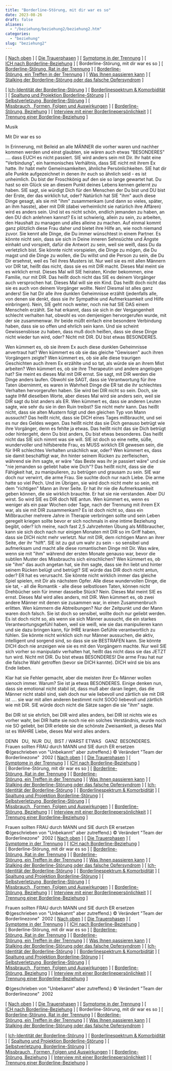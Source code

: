 ```yaml
---
title: "Borderline-Störung, mit dir war es so"
date: 2023-08-26
draft: false
aliases:
  - "/beziehung/beziehung2/beziehung2.htm"
categories:
  - "beziehung"
slug: "beziehung2"
---
```


[ [Nach oben](../../trennung/trennung.htm) ] [ [Die Trauerphasen](../../trauer/trauer.htm) ] [ [Symptome in der Trennung](../../trennung/symptome.htm) ] [ [ICH nach Borderline-Beziehung](../../trennung/ich_nach_trennung.htm) ] [ Borderline-Störung, mit dir war es so ] [ [Borderline-Störung, Rat in der Trennung](../../trennung/ratschlaege_trennung.htm) ] [ [Borderline-Störung, ein Treffen in der Trennung](../../trennung/trennung_treffen.htm) ] [ [Was Ihnen passieren kann](../../trennung/was_ihnen_passieren_kann.htm) ] [ [Stalking der Borderline-Störung oder das falsche Opfersyndrom](../../trennung/stalking.htm) ]

[ [Ich-Identität der Borderline-Störung](../../bord/bord3/bord_stoerung_1.html) ] [ [Borderlinespektrum & Komorbidität](../../bord/borderlinespektrum_mit.htm) ] [ [Spaltung und Projektion Borderline-Störung](../../spaltung/spaltung.html) ] [ [Selbstverletzung  Borderline-Störung](../../ssv/ssvv.htm) ] [ [Missbrauch,  Formen, Folgen und Auswirkungen](../../bord/missbrauch.htm) ] [ [Borderline-Störung, Beziehung](../beziehung.htm) ] [ [Interview mit einer Borderlinepersönlichkeit](../../bord/interview_mit_borderline.htm) ] [ [Trennung einer Borderline-Beziehung](../../trennung/trennung.htm) ]

Musik

Mit Dir war es so

In
Erinnerung, mit Beileid an alle MÄNNER die
vorher waren und nachher kommen werden und einst glaubten, sie wären auch etwas
"BESONDERES" .... dass EUCH es nicht passiert. SIE wird anders sein mit Dir. Ihr habt eine
"Verbindung", ein harmonisches Verhältnis, dass SIE nicht mit ihrem Ex
hatte. Ihr habt mehr Gemeinsamkeiten, ähnliche Persönlichkeiten. SIE hat dir
alle Punkte aufgezeichnet in denen ihr euch so ähnlich seid - es ist
unheimlich. Du bist der Froschkönig auf den sie so lange gewartet hat. Du hast so ein Glück sie an diesem Punkt deines Lebens
kennen gelernt zu haben. SIE sagt, sie würdigt Dich für den Menschen der Du
bist und DU bist der Erste, der das wirklich tut, oder? Natürlich hat SIE
"ihm" auch diese Dinge gesagt, als sie mit "ihm" zusammenkam (und dann
so vieles, später, an ihm hasste), aber mit DIR (dabei verheimlicht sie
natürlich ihre Affären) wird es anders sein. Und ist es nicht schön, endlich jemanden zu haben, an den DU dich anlehnen
kannst? Es ist schwierig, allein zu sein, zu arbeiten, den Haushalt zu managen
und alles alleine zu machen. Auf einmal kommt ganz plötzlich diese Frau daher
und bietet ihre Hilfe an, wie noch niemand zuvor. Sie kennt alle Dinge, die Du
immer wünschtest in einem Partner. Es könnte nicht sein, dass sie sich in
Deine inneren Sehnsüchte und Ängste einhakt und vorspielt, dafür die Antwort
zu sein, weil sie weiß, dass Du da verletzlich bist. Sie könnte nicht
vorspielen, die Dinge zu mögen, die Du magst und die Dinge zu wollen, die Du
willst und die Person zu sein, die Du Dir ersehnst, weil es Teil ihres Musters
ist. Nur weil sie es mit allen Männern vor DIR tat, heißt das nicht, dass sie
es mit DIR macht. Dieses Mal meint sie es wirklich ernst. Dieses Mal will SIE
heiraten, Kinder bekommen, eine Familie, nur mit DIR. Das heißt doch nicht das SIE es deinem Vorgänger auch versprochen
hat. Dieses Mal will sie ein Kind. Das heißt doch nicht das sie es auch von
deinem Vorgänger wollte. Nein! Diesmal ist alles ganz anders! Sie hat Dir alle ihre dunklen Geheimnisse erzählt (jedenfalls alle, von denen
sie denkt, dass sie ihr Sympathie und Aufmerksamkeit und Hilfe einbringen). Nein, SIE geht
noch weiter, noch nie hat SIE DAS einem Menscheln erzählt. Sie hat erkannt,
dass sie sich in der Vergangenheit schlecht verhalten hat, obwohl es von
demjenigen hervorgerufen wurde, mit der sie zusammenwar. Ihr beide müßt einfach eine besondere Verbindung haben, dass sie so offen und ehrlich sein
kann. Und sie scheint Gewissensbisse zu haben, dass muß doch heißen, dass sie
diese Dinge nicht wieder tun wird, oder? Nicht mit DIR. DU bist etwas BESONDERES.

Wen
kümmert es, ob sie ihrem Ex auch diese dunklen Geheimnisse anvertraut hat? Wen
kümmert es ob sie das gleiche "Gewissen" auch ihren Vorgängern zeigte? Wen
kümmert es, ob sie alle diese traurigen Geschichten auch ihrem Ex erzählte und so tat, als würde sie an ihrem Mist arbeiten? Wen kümmert
es, ob sie ihre Therapeutin und andere angelogen hat? Sie meint es dieses Mal
mit DIR ernst. Sie sagt, mit DIR werden die Dinge anders laufen. Obwohl sie SAGT, dass sie Verantwortung für ihre Taten übernimmt, es waren in
Wahrheit Dinge die ER tat die ihr schlechtes Verhalten hervorgerufen haben. Sie
wird bei DIR nicht so sein. Doch, sie sagte IHM dieselben Worte, aber dieses Mal
wird sie anders sein, weil sie DIR sagt du bist anders als ER. Wen kümmert es,
dass sie anderen Leuten sagte, wie sehr du sie in den Ruin treibst? Sie nicht
mehr kann. Das heißt nicht, dass sie alten Mustern folgt und den gleichen Typ
von Mann aussucht? Das heißt nicht, dass sie DICH eines Tages mißbraucht, und
sei es nur des Geldes wegen. Das heißt nicht das sie Dich genauso betrügt wie
ihre Vorgänger, denn es fehlte ja etwas. Das heißt nicht das sie Dich betrügt oder
hintergeht, denn Du bist anders, Du bist etwas besonderes. Das heißt nicht das SIE sich nimmt was sie will. SIE ist doch so
eine nette, süße, wundervoller und hilfsbereite Frau, es MUSS wirklich ER gewesen sein, die für IHR
schlechtes Verhalten ursächlich war, oder? Wen kümmert es, dass sie damit
beschäftigt war, ihn hinter seinem Rücken zu zerfleischen, während sie ihm
sagte, er wäre "das Beste was ihr je passiert wäre" und sie "nie
jemanden so geliebt habe wie Dich"? Das heißt nicht, dass sie die Fähigkeit
hat, zu manipulieren, zu betrügen und grausam zu sein. SIE war doch nur
verwirrt, die arme Frau. Sie suchte doch nur nach Liebe. Die arme hatte so viel
Pech. Und im Übrigen, sie wird doch nicht mehr so sein, mit dem "richtigen"
Mann an ihrer Seite. Er hat ihr nie die Aufmerksamkeit geben können, die sie wirklich brauchte. Er
hat sie nie verstanden. Aber
DU wirst. So wird SIE es DIR doch NIE antun. Wen kümmert es, wenn es weniger als ein paar Wochen oder Tage, nach der Trennung mit ihrem EX war, als sie mit DIR zusammenkam? Es ist
doch nicht so, dass ein Mißbraucher mehrere Jahre in Therapie verbringen sollte
und sein Leben geregelt kriegen sollte bevor er sich nochmals in eine intime
Beziehung begibt, oder? Ich meine, nach fast 2,5 Jahrzehnten Übung als Mißbraucher, kann sie sich doch nach nur einigen Monaten mit DIR so im Griff
haben, dass sie DICH nicht mehr verletzt. Nur mit DIR, dem richtigen Mann an
ihrer Seite, der ihr "hilft". SIE ist zu gut um wahr zu sein - so sensibel und aufmerksam und macht alle diese
romantischen Dinge mit Dir. Was wäre, wenn sie mit "ihm" während der
ersten Monate genauso war, bevor die subtilen Muster des Missbrauchs sich
einschlichen? Wen kümmert es, ob sie "ihm" das auch angetan hat, sie ihm
sagte, dass sie ihn liebt und hinter seinem Rücken belügt und betrügt? SIE würde
das DIR doch nicht antun, oder? ER hat es verursacht. Sie könnte nicht wirklich immer
das gleiche Spiel spielen, mit Dir als nächstem Opfer. Alle diese wundervollen
Dinge, die sie tat, - all die Romantik - alle diese selbstlosen Taten, können
nicht Drehbücher sein für immer dasselbe Stück? Nein. Dieses Mal meint SIE es
ernst. Dieses Mal wird alles anders, mit DIR. Wen kümmert es, ob zwei andere Männer
mit denen sie zusammen war, in
einen Zusammenbruch erlitten. Wen
kümmern die Abtreibungen? Nur der Zeitpunkt und der Mann waren doch falsch. Sie
ist doch so sensibel, wollte doch nur geliebt werden. Es ist doch nicht so, als wenn sie sich Männer aussucht, die ein starkes
Verantwortungsgefühl haben, weil sie weiß, wie sie das manipulieren kann und
sie dazu bringen kann, für IHRE kranken Gefühle verantwortlich zu fühlen. Sie
könnte nicht wirklich sich nur Männer aussuchen, die aktiv, intelligent und
sorgend sind, so dass sie sie BESTRAFEN kann. Sie könnte DICH doch nie anzeigen
wie sie es mit den Vorgängern machte. Nur weil SIE sich vorher so
manipulativ verhalten hat, heißt das nicht dass sie das JETZT tun wird. Nicht
mit DIR. Du bist etwas BESONDERES! Die arme Frau hat nur die falsche Wahl getroffen (bevor sie DICH kannte). DICH
wird sie bis ans Ende lieben.

Klar
hat sie Fehler gemacht, aber die meisten ihrer Ex-Männer wollen sienoch immer. Warum? Sie ist ja etwas BESONDERES. Einige denken nun, dass sie emotional nicht stabil ist, dass muß aber
daran liegen, das die Männer nicht stabil sind, sieh doch nur wie liebevoll
und zärtlich sie mit DIR ist .... sie war mit allen anderen bestimmt nicht SOOO
liebevoll und zärtlich wie mit DIR. SIE würde doch nicht die Sätze sagen die
sie "ihm" sagte.

Bei
DIR ist sie ehrlich, bei DIR wird alles anders, bei DIR ist nichts wie es
vorher wahr, bei DIR hatte sie noch nie ein solches Verständnis, wurde noch nie
SO geliebt, bei DIR
erlebte sie die schönste Zweisamkeit, ja dieses Mal ist es WAHRE Liebe, dieses Mal wird alles anders.

DENN  
DU,  NUR  DU,  BIST / WARST ETWAS   GANZ  BESONDERES. Frauen sollten
FRAU durch MANN und
SIE durch ER ersetzen ©(geschrieben
von "Unbekannt" aber zutreffend.) ©
Verändert "Team der Borderlinezone"  2002 [ [Nach oben](../../trennung/trennung.htm) ] [ [Die Trauerphasen](../../trauer/trauer.htm) ] [ [Symptome in der Trennung](../../trennung/symptome.htm) ] [ [ICH nach Borderline-Beziehung](../../trennung/ich_nach_trennung.htm) ] [ Borderline-Störung, mit dir war es so ] [ [Borderline-Störung, Rat in der Trennung](../../trennung/ratschlaege_trennung.htm) ] [ [Borderline-Störung, ein Treffen in der Trennung](../../trennung/trennung_treffen.htm) ] [ [Was Ihnen passieren kann](../../trennung/was_ihnen_passieren_kann.htm) ] [ [Stalking der Borderline-Störung oder das falsche Opfersyndrom](../../trennung/stalking.htm) ] [ [Ich-Identität der Borderline-Störung](../../bord/bord3/bord_stoerung_1.html) ] [ [Borderlinespektrum & Komorbidität](../../bord/borderlinespektrum_mit.htm) ] [ [Spaltung und Projektion Borderline-Störung](../../spaltung/spaltung.html) ] [ [Selbstverletzung  Borderline-Störung](../../ssv/ssvv.htm) ] [ [Missbrauch,  Formen, Folgen und Auswirkungen](../../bord/missbrauch.htm) ] [ [Borderline-Störung, Beziehung](../beziehung.htm) ] [ [Interview mit einer Borderlinepersönlichkeit](../../bord/interview_mit_borderline.htm) ] [ [Trennung einer Borderline-Beziehung](../../trennung/trennung.htm) ]

Frauen sollten
FRAU durch MANN und
SIE durch ER ersetzen ©(geschrieben
von "Unbekannt" aber zutreffend.) ©
Verändert "Team der Borderlinezone"  2002 [ [Nach oben](../../trennung/trennung.htm) ] [ [Die Trauerphasen](../../trauer/trauer.htm) ] [ [Symptome in der Trennung](../../trennung/symptome.htm) ] [ [ICH nach Borderline-Beziehung](../../trennung/ich_nach_trennung.htm) ] [ Borderline-Störung, mit dir war es so ] [ [Borderline-Störung, Rat in der Trennung](../../trennung/ratschlaege_trennung.htm) ] [ [Borderline-Störung, ein Treffen in der Trennung](../../trennung/trennung_treffen.htm) ] [ [Was Ihnen passieren kann](../../trennung/was_ihnen_passieren_kann.htm) ] [ [Stalking der Borderline-Störung oder das falsche Opfersyndrom](../../trennung/stalking.htm) ] [ [Ich-Identität der Borderline-Störung](../../bord/bord3/bord_stoerung_1.html) ] [ [Borderlinespektrum & Komorbidität](../../bord/borderlinespektrum_mit.htm) ] [ [Spaltung und Projektion Borderline-Störung](../../spaltung/spaltung.html) ] [ [Selbstverletzung  Borderline-Störung](../../ssv/ssvv.htm) ] [ [Missbrauch,  Formen, Folgen und Auswirkungen](../../bord/missbrauch.htm) ] [ [Borderline-Störung, Beziehung](../beziehung.htm) ] [ [Interview mit einer Borderlinepersönlichkeit](../../bord/interview_mit_borderline.htm) ] [ [Trennung einer Borderline-Beziehung](../../trennung/trennung.htm) ]

Frauen sollten
FRAU durch MANN und
SIE durch ER ersetzen ©(geschrieben
von "Unbekannt" aber zutreffend.) ©
Verändert "Team der Borderlinezone"  2002 [ [Nach oben](../../trennung/trennung.htm) ] [ [Die Trauerphasen](../../trauer/trauer.htm) ] [ [Symptome in der Trennung](../../trennung/symptome.htm) ] [ [ICH nach Borderline-Beziehung](../../trennung/ich_nach_trennung.htm) ] [ Borderline-Störung, mit dir war es so ] [ [Borderline-Störung, Rat in der Trennung](../../trennung/ratschlaege_trennung.htm) ] [ [Borderline-Störung, ein Treffen in der Trennung](../../trennung/trennung_treffen.htm) ] [ [Was Ihnen passieren kann](../../trennung/was_ihnen_passieren_kann.htm) ] [ [Stalking der Borderline-Störung oder das falsche Opfersyndrom](../../trennung/stalking.htm) ] [ [Ich-Identität der Borderline-Störung](../../bord/bord3/bord_stoerung_1.html) ] [ [Borderlinespektrum & Komorbidität](../../bord/borderlinespektrum_mit.htm) ] [ [Spaltung und Projektion Borderline-Störung](../../spaltung/spaltung.html) ] [ [Selbstverletzung  Borderline-Störung](../../ssv/ssvv.htm) ] [ [Missbrauch,  Formen, Folgen und Auswirkungen](../../bord/missbrauch.htm) ] [ [Borderline-Störung, Beziehung](../beziehung.htm) ] [ [Interview mit einer Borderlinepersönlichkeit](../../bord/interview_mit_borderline.htm) ] [ [Trennung einer Borderline-Beziehung](../../trennung/trennung.htm) ]

©(geschrieben
von "Unbekannt" aber zutreffend.) ©
Verändert "Team der Borderlinezone"  2002

[ [Nach oben](../../trennung/trennung.htm) ] [ [Die Trauerphasen](../../trauer/trauer.htm) ] [ [Symptome in der Trennung](../../trennung/symptome.htm) ] [ [ICH nach Borderline-Beziehung](../../trennung/ich_nach_trennung.htm) ] [ Borderline-Störung, mit dir war es so ] [ [Borderline-Störung, Rat in der Trennung](../../trennung/ratschlaege_trennung.htm) ] [ [Borderline-Störung, ein Treffen in der Trennung](../../trennung/trennung_treffen.htm) ] [ [Was Ihnen passieren kann](../../trennung/was_ihnen_passieren_kann.htm) ] [ [Stalking der Borderline-Störung oder das falsche Opfersyndrom](../../trennung/stalking.htm) ]

[ [Ich-Identität der Borderline-Störung](../../bord/bord3/bord_stoerung_1.html) ] [ [Borderlinespektrum & Komorbidität](../../bord/borderlinespektrum_mit.htm) ] [ [Spaltung und Projektion Borderline-Störung](../../spaltung/spaltung.html) ] [ [Selbstverletzung  Borderline-Störung](../../ssv/ssvv.htm) ] [ [Missbrauch,  Formen, Folgen und Auswirkungen](../../bord/missbrauch.htm) ] [ [Borderline-Störung, Beziehung](../beziehung.htm) ] [ [Interview mit einer Borderlinepersönlichkeit](../../bord/interview_mit_borderline.htm) ] [ [Trennung einer Borderline-Beziehung](../../trennung/trennung.htm) ]